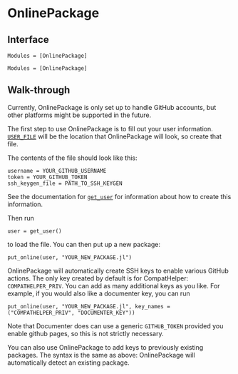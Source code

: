 # OnlinePackage

## Interface

```@index
Modules = [OnlinePackage]
```

```@autodocs
Modules = [OnlinePackage]
```

## Walk-through

Currently, OnlinePackage is only set up to handle GitHub accounts, but other platforms might
be supported in the future.

The first step to use OnlinePackage is to fill out your user information.
[`USER_FILE`](@ref) will be the location that OnlinePackage will look, so create that file.

The contents of the file should look like this:

```
username = YOUR_GITHUB_USERNAME
token = YOUR_GITHUB_TOKEN
ssh_keygen_file = PATH_TO_SSH_KEYGEN
```

See the documentation for [`get_user`](@ref) for information about how to create this
information.

Then run

```
user = get_user()
```

to load the file. You can then put up a new package:

```
put_online(user, "YOUR_NEW_PACKAGE.jl")
```

OnlinePackage will automatically create SSH keys to enable various GitHub actions. The only
key created by default is for CompatHelper: `COMPATHELPER_PRIV`. You can add as many
additional keys as you like. For example, if you would also like a documenter key, you can
run

```
put_online(user, "YOUR_NEW_PACKAGE.jl", key_names = ("COMPATHELPER_PRIV", "DOCUMENTER_KEY"))
```

Note that Documenter does can use a generic `GITHUB_TOKEN` provided you enable github pages,
so this is not strictly necessary.

You can also use OnlinePackage to add keys to previously existing packages. The syntax is
the same as above: OnlinePackage will automatically detect an existing package.
